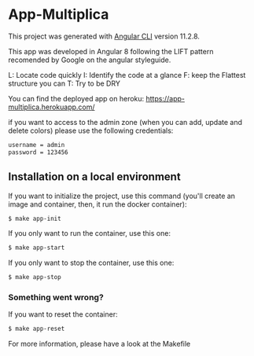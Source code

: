 # App-Multiplica

This project was generated with [Angular CLI](https://github.com/angular/angular-cli) version 11.2.8.

This app was developed in Angular 8 following the LIFT pattern recomended by Google on the angular styleguide.

L: Locate code quickly
I: Identify the code at a glance
F: keep the Flattest structure you can
T: Try to be DRY

You can find the deployed app on heroku: https://app-multiplica.herokuapp.com/ 

if you want to access to the admin zone (when you can add, update and delete colors) please use the following credentials:

```sh
username = admin
password = 123456
```

## Installation on a local environment

If you want to initialize the project, use this command (you'll create an image and container, then, it run the docker container):

```sh
$ make app-init
```

If you only want to run the container, use this one:
```sh
$ make app-start
```

If you only want to stop the container, use this one:
```sh
$ make app-stop
```
### Something went wrong?

If you want to reset the container:
```sh
$ make app-reset
```

For more information, please have a look at the Makefile

